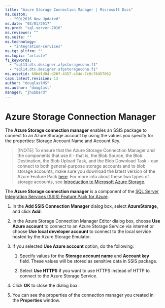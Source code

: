 ```yaml
---
title: "Azure Storage Connection Manager | Microsoft Docs"
ms.custom: 
  - "SQL2016_New_Updated"
ms.date: "03/01/2017"
ms.prod: "sql-server-2016"
ms.reviewer: ""
ms.suite: ""
ms.technology: 
  - "integration-services"
ms.tgt_pltfrm: ""
ms.topic: "article"
f1_keywords: 
  - "sql13.dts.designer.afpstorageconn.f1"
  - "sql14.dts.designer.afpstorageconn.f1"
ms.assetid: 68bd1d04-d20f-4357-a34e-7c9c76457062
caps.latest.revision: 13
author: "douglaslMS"
ms.author: "douglasl"
manager: "jhubbard"
---
```

# Azure Storage Connection Manager
  The **Azure Storage connection manager** enables an SSIS package to connect to an Azure Storage account by using the values you specify for the properties: Storage Account Name and Account Key.  
  
>   [!NOTE]
> To ensure that the Azure Storage Connection Manager and the components that use it - that is, the Blob Source, the Blob Destination, the Blob Upload Task, and the Blob Download Task - can connect to both general-purpose storage accounts and to blob storage accounts, make sure you download the latest version of the Azure Feature Pack [here](https://www.microsoft.com/download/details.aspx?id=49492). For more info about these two types of storage accounts, see [Introduction to Microsoft Azure Storage](https://azure.microsoft.com/en-us/documentation/articles/storage-introduction/#general-purpose-storage-accounts).
  
 The **Azure Storage connection manager** is a component of the [SQL Server Integration Services (SSIS) Feature Pack for Azure](../../integration-services/azure-feature-pack-for-integration-services-ssis.md). 
  
1.  In the **Add SSIS Connection Manager** dialog box, select **AzureStorage**, and click **Add**.  
  
2.  In the Azure Storage Connection Manager Editor dialog box, choose **Use Azure account** to connect to an Azure Storage Service via internet or choose **Use local developer account** to connect to the local service hosted by the Azure Storage Emulator.  
  
3.  If you selected **Use Azure account** option, do the following:  
  
    1.  Specify values for the **Storage account name** and **Account key** field. These values will be stored as sensitive data in SSIS package.  
  
    2.  Select **Use HTTPS** if you want to use HTTPS instead of HTTP to connect to the Azure Storage Service.  
  
4.  Click **OK** to close the dialog box.  
  
5.  You can see the properties of the connection manager you created in the **Properties** window.  
  
  
